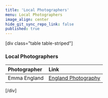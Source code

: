 ```yaml
---
title: 'Local Photographers'
menu: Local Photographers
image_align: center
hide_git_sync_repo_link: false
published: true
---
```


[div class="table table-striped"]

### Local Photographers

Photographer | Link
:--- | :----
Emma England | [England Photography](https://www.emmaenglandnaturephoto.com) 

[/div]